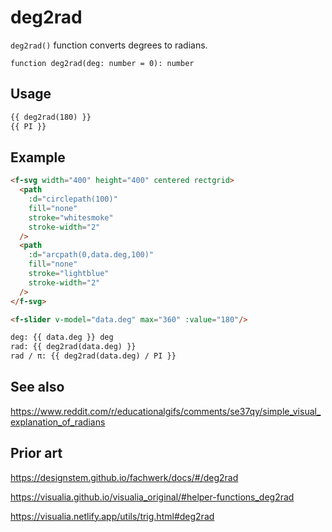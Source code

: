 # deg2rad

`deg2rad()` function converts degrees to radians.

```
function deg2rad(deg: number = 0): number
```

## Usage

```md
{{ deg2rad(180) }}
{{ PI }}
```

## Example

```md
<f-svg width="400" height="400" centered rectgrid>
  <path
    :d="circlepath(100)"
    fill="none"
    stroke="whitesmoke"
    stroke-width="2"
  />
  <path
    :d="arcpath(0,data.deg,100)"
    fill="none"
    stroke="lightblue"
    stroke-width="2"
  />
</f-svg>

<f-slider v-model="data.deg" max="360" :value="180"/>

deg: {{ data.deg }} deg
rad: {{ deg2rad(data.deg) }}
rad / π: {{ deg2rad(data.deg) / PI }}
```

## See also

https://www.reddit.com/r/educationalgifs/comments/se37qy/simple_visual_explanation_of_radians

## Prior art

https://designstem.github.io/fachwerk/docs/#/deg2rad

https://visualia.github.io/visualia_original/#helper-functions_deg2rad

https://visualia.netlify.app/utils/trig.html#deg2rad
